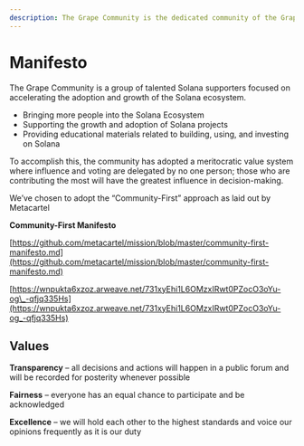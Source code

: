 ```yaml
---
description: The Grape Community is the dedicated community of the Grape Network
---
```


# Manifesto

The Grape Community is a group of talented Solana supporters focused on accelerating the adoption and growth of the Solana ecosystem. 

* Bringing more people into the Solana Ecosystem
* Supporting the growth and adoption of Solana projects
* Providing educational materials related to building, using, and investing on Solana

  
To accomplish this, the community has adopted a meritocratic value system where influence and voting are delegated by no one person; those who are contributing the most will have the greatest influence in decision-making.

We’ve chosen to adopt the “Community-First” approach as laid out by Metacartel

**Community-First Manifesto**

[https://github.com/metacartel/mission/blob/master/community-first-manifesto.md](https://github.com/metacartel/mission/blob/master/community-first-manifesto.md)

[https://wnpukta6xzoz.arweave.net/731xyEhi1L6OMzxIRwt0PZocO3oYu-og\_-qfjq335Hs](https://wnpukta6xzoz.arweave.net/731xyEhi1L6OMzxIRwt0PZocO3oYu-og_-qfjq335Hs)

## Values

**Transparency** – all decisions and actions will happen in a public forum and will be recorded for posterity whenever possible

**Fairness** – everyone has an equal chance to participate and be acknowledged

**Excellence** – we will hold each other to the highest standards and voice our opinions frequently as it is our duty

